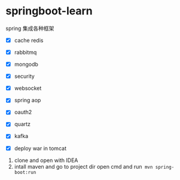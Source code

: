 # springboot-learn

spring 集成各种框架
- [X] cache redis 
- [X] rabbitmq
- [X] mongodb
- [X] security
- [X] websocket
- [X] spring aop
- [X] oauth2
- [X] quartz
- [X] kafka
- [X] deploy war in tomcat


1. clone and open with IDEA
2. intall maven and go to project dir open cmd and run`` mvn spring-boot:run``
